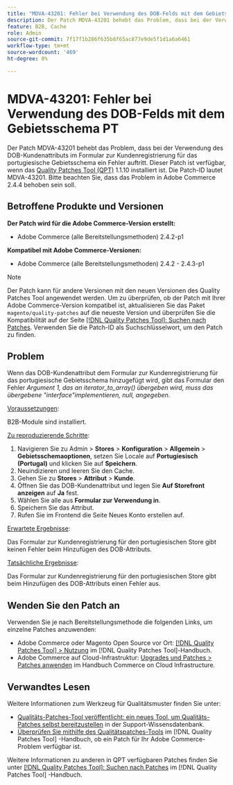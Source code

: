 ```yaml
---
title: "MDVA-43201: Fehler bei Verwendung des DOB-Felds mit dem Gebietsschema PT"
description: Der Patch MDVA-43201 behebt das Problem, dass bei der Verwendung des DOB-Kundenattributs im Formular zur Kundenregistrierung für das portugiesische Gebietsschema ein Fehler auftritt. Dieser Patch ist verfügbar, wenn das [Quality Patches Tool (QPT)](https://experienceleague.adobe.com/en/docs/commerce-knowledge-base/kb/announcements/commerce-announcements/magento-quality-patches-released-new-tool-to-self-serve-quality-patches) 1.1.10 installiert ist. Die Patch-ID lautet MDVA-43201. Bitte beachten Sie, dass das Problem in Adobe Commerce 2.4.4 behoben sein soll.
feature: B2B, Cache
role: Admin
source-git-commit: 7f17f1b286f635b8f65ac877e9de5f1d1a6a6461
workflow-type: tm+mt
source-wordcount: '469'
ht-degree: 0%

---
```


# MDVA-43201: Fehler bei Verwendung des DOB-Felds mit dem Gebietsschema PT

Der Patch MDVA-43201 behebt das Problem, dass bei der Verwendung des DOB-Kundenattributs im Formular zur Kundenregistrierung für das portugiesische Gebietsschema ein Fehler auftritt. Dieser Patch ist verfügbar, wenn das [Quality Patches Tool (QPT)](https://experienceleague.adobe.com/en/docs/commerce-knowledge-base/kb/announcements/commerce-announcements/magento-quality-patches-released-new-tool-to-self-serve-quality-patches) 1.1.10 installiert ist. Die Patch-ID lautet MDVA-43201. Bitte beachten Sie, dass das Problem in Adobe Commerce 2.4.4 behoben sein soll.

## Betroffene Produkte und Versionen

**Der Patch wird für die Adobe Commerce-Version erstellt:**

* Adobe Commerce (alle Bereitstellungsmethoden) 2.4.2-p1

**Kompatibel mit Adobe Commerce-Versionen:**

* Adobe Commerce (alle Bereitstellungsmethoden) 2.4.2 - 2.4.3-p1

>[!NOTE]
>
>Der Patch kann für andere Versionen mit den neuen Versionen des Quality Patches Tool angewendet werden. Um zu überprüfen, ob der Patch mit Ihrer Adobe Commerce-Version kompatibel ist, aktualisieren Sie das Paket `magento/quality-patches` auf die neueste Version und überprüfen Sie die Kompatibilität auf der Seite [[!DNL Quality Patches Tool]: Suchen nach Patches](https://experienceleague.adobe.com/en/docs/commerce-knowledge-base/kb/announcements/commerce-announcements/magento-quality-patches-released-new-tool-to-self-serve-quality-patches). Verwenden Sie die Patch-ID als Suchschlüsselwort, um den Patch zu finden.

## Problem

Wenn das DOB-Kundenattribut dem Formular zur Kundenregistrierung für das portugiesische Gebietsschema hinzugefügt wird, gibt das Formular den Fehler *Argument 1, das an iterator_to_array() übergeben wird, muss das übergebene &quot;interface&quot;implementieren, null, angegeben*.

<u>Voraussetzungen</u>:

B2B-Module sind installiert.

<u>Zu reproduzierende Schritte</u>:

1. Navigieren Sie zu Admin > **Stores** > **Konfiguration** > **Allgemein** > **Gebietsschemaoptionen**, setzen Sie Locale auf **Portugiesisch (Portugal)** und klicken Sie auf **Speichern**.
1. Neuindizieren und leeren Sie den Cache.
1. Gehen Sie zu **Stores** > **Attribut** > **Kunde**.
1. Öffnen Sie das DOB-Kundenattribut und legen Sie **Auf Storefront anzeigen** auf **Ja** fest.
1. Wählen Sie alle aus **Formular zur Verwendung in**.
1. Speichern Sie das Attribut.
1. Rufen Sie im Frontend die Seite Neues Konto erstellen auf.

<u>Erwartete Ergebnisse</u>:

Das Formular zur Kundenregistrierung für den portugiesischen Store gibt keinen Fehler beim Hinzufügen des DOB-Attributs.

<u>Tatsächliche Ergebnisse</u>:

Das Formular zur Kundenregistrierung für den portugiesischen Store gibt beim Hinzufügen des DOB-Attributs einen Fehler aus.

## Wenden Sie den Patch an

Verwenden Sie je nach Bereitstellungsmethode die folgenden Links, um einzelne Patches anzuwenden:

* Adobe Commerce oder Magento Open Source vor Ort: [[!DNL Quality Patches Tool] > Nutzung](/help/tools/quality-patches-tool/usage.md) im [!DNL Quality Patches Tool]-Handbuch.
* Adobe Commerce auf Cloud-Infrastruktur: [Upgrades und Patches > Patches anwenden](https://experienceleague.adobe.com/docs/commerce-cloud-service/user-guide/develop/upgrade/apply-patches.html) im Handbuch Commerce on Cloud Infrastructure.

## Verwandtes Lesen

Weitere Informationen zum Werkzeug für Qualitätsmuster finden Sie unter:

* [Qualitäts-Patches-Tool veröffentlicht: ein neues Tool, um Qualitäts-Patches selbst bereitzustellen](https://experienceleague.adobe.com/en/docs/commerce-knowledge-base/kb/announcements/commerce-announcements/magento-quality-patches-released-new-tool-to-self-serve-quality-patches) in der Support-Wissensdatenbank.
* [Überprüfen Sie mithilfe des Qualitätspatches-Tools](/help/tools/quality-patches-tool/patches-available-in-qpt/check-patch-for-magento-issue-with-magento-quality-patches.md) im [!DNL Quality Patches Tool] -Handbuch, ob ein Patch für Ihr Adobe Commerce-Problem verfügbar ist.

Weitere Informationen zu anderen in QPT verfügbaren Patches finden Sie unter [[!DNL Quality Patches Tool]: Suchen nach Patches](https://experienceleague.adobe.com/tools/commerce-quality-patches/index.html) im [!DNL Quality Patches Tool] -Handbuch.

